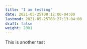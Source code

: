 ```yaml
---
title: "I am testing"
date: 2021-05-25T08:12:00-04:00
lastmod: 2021-05-25T08:27:13-04:00
draft: false
weight: 2001
---
```


This is another test

[//]: # "Exported with love from a post written in Org mode"
[//]: # "- https://github.com/kaushalmodi/ox-hugo"
